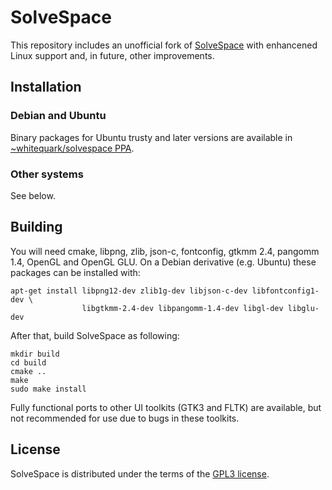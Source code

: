 SolveSpace
==========

This repository includes an unofficial fork of [SolveSpace][]
with enhancened Linux support and, in future, other improvements.

[solvespace]: http://solvespace.com

Installation
------------

### Debian and Ubuntu

Binary packages for Ubuntu trusty and later versions are available
in [~whitequark/solvespace PPA][ppa].

[ppa]: https://launchpad.net/~whitequark/+archive/ubuntu/solvespace

### Other systems

See below.

Building
--------

You will need cmake, libpng, zlib, json-c, fontconfig, gtkmm 2.4, pangomm 1.4,
OpenGL and OpenGL GLU.
On a Debian derivative (e.g. Ubuntu) these packages can be installed with:

    apt-get install libpng12-dev zlib1g-dev libjson-c-dev libfontconfig1-dev \
                    libgtkmm-2.4-dev libpangomm-1.4-dev libgl-dev libglu-dev

After that, build SolveSpace as following:

    mkdir build
    cd build
    cmake ..
    make
    sudo make install

Fully functional ports to other UI toolkits (GTK3 and FLTK) are available,
but not recommended for use due to bugs in these toolkits.

License
-------

SolveSpace is distributed under the terms of the [GPL3 license](COPYING.txt).
